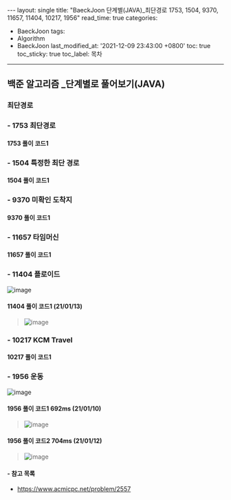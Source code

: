  ﻿---
layout: single
title: "BaeckJoon 단계별(JAVA)_최단경로 1753, 1504, 9370, 11657, 11404, 10217, 1956"
read_time: true
categories:  
 - BaeckJoon 
tags: 
 - Algorithm
 - BaeckJoon 
last_modified_at: '2021-12-09 23:43:00 +0800'
toc: true
toc_sticky: true
toc_label: 목차
---
## 백준 알고리즘 _단계별로 풀어보기(JAVA)
### 최단경로
### - 1753 최단경로

#### 1753 풀이 코드1
>
 
### - 1504 특정한 최단 경로

#### 1504 풀이 코드1 
>

### - 9370 	미확인 도착지

#### 9370 풀이 코드1
>   
 
### - 11657 타임머신

#### 11657 풀이 코드1
>

### - 11404 플로이드
![image](https://user-images.githubusercontent.com/66898243/149351624-d70f7647-460b-4ad2-8a92-9f4a60b95bb5.png)

#### 11404 풀이 코드1 (21/01/13)
>  ![image](https://user-images.githubusercontent.com/66898243/149354094-48235314-bb1b-41f8-b3cd-5fc051db3103.png)


### - 10217 KCM Travel	

#### 10217 풀이 코드1
>

### - 1956 운동
![image](https://user-images.githubusercontent.com/66898243/148752080-3d25e1d3-e64c-479f-a133-63d06c912cec.png)

#### 1956 풀이 코드1 692ms (21/01/10)
>  ![image](https://user-images.githubusercontent.com/66898243/148753713-937380a7-fc76-41f0-be04-854eccf0b889.png)

#### 1956 풀이 코드2 704ms (21/01/12)
> ![image](https://user-images.githubusercontent.com/66898243/149153612-bdab4211-827d-4929-9e2f-860072801f93.png)


#### - 참고 목록
- https://www.acmicpc.net/problem/2557
